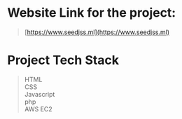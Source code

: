 # Website Link for the project:
>[https://www.seedjss.ml](https://www.seedjss.ml)

# Project Tech Stack
> HTML <br>
CSS <br>
Javascript <br>
php <br>
AWS EC2
